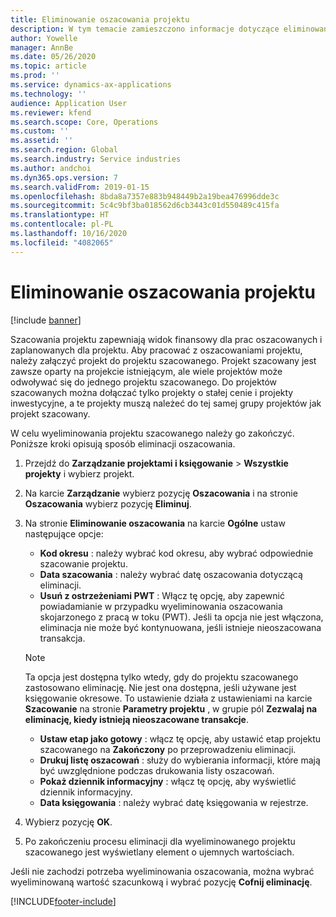 ```yaml
---
title: Eliminowanie oszacowania projektu
description: W tym temacie zamieszczono informacje dotyczące eliminowania oszacowania projektu po jego zakończeniu.
author: Yowelle
manager: AnnBe
ms.date: 05/26/2020
ms.topic: article
ms.prod: ''
ms.service: dynamics-ax-applications
ms.technology: ''
audience: Application User
ms.reviewer: kfend
ms.search.scope: Core, Operations
ms.custom: ''
ms.assetid: ''
ms.search.region: Global
ms.search.industry: Service industries
ms.author: andchoi
ms.dyn365.ops.version: 7
ms.search.validFrom: 2019-01-15
ms.openlocfilehash: 8bda8a7357e883b948449b2a19bea476996dde3c
ms.sourcegitcommit: 5c4c9bf3ba018562d6cb3443c01d550489c415fa
ms.translationtype: HT
ms.contentlocale: pl-PL
ms.lasthandoff: 10/16/2020
ms.locfileid: "4082065"
---
```

# <a name="eliminate-a-project-estimate"></a>Eliminowanie oszacowania projektu

[!include [banner](../includes/banner.md)]

Szacowania projektu zapewniają widok finansowy dla prac oszacowanych i zaplanowanych dla projektu. Aby pracować z oszacowaniami projektu, należy załączyć projekt do projektu szacowanego. Projekt szacowany jest zawsze oparty na projekcie istniejącym, ale wiele projektów może odwoływać się do jednego projektu szacowanego. Do projektów szacowanych można dołączać tylko projekty o stałej cenie i projekty inwestycyjne, a te projekty muszą należeć do tej samej grupy projektów jak projekt szacowany.

W celu wyeliminowania projektu szacowanego należy go zakończyć. Poniższe kroki opisują sposób eliminacji oszacowania.

1. Przejdź do **Zarządzanie projektami i księgowanie** > **Wszystkie projekty** i wybierz projekt. 
2. Na karcie **Zarządzanie** wybierz pozycję **Oszacowania** i na stronie **Oszacowania** wybierz pozycję **Eliminuj**.
3. Na stronie **Eliminowanie oszacowania** na karcie **Ogólne** ustaw następujące opcje:

   - **Kod okresu** : należy wybrać kod okresu, aby wybrać odpowiednie szacowanie projektu. 
   - **Data szacowania** : należy wybrać datę oszacowania dotyczącą eliminacji.
   - **Usuń z ostrzeżeniami PWT** : Włącz tę opcję, aby zapewnić powiadamianie w przypadku wyeliminowania oszacowania skojarzonego z pracą w toku (PWT). Jeśli ta opcja nie jest włączona, eliminacja nie może być kontynuowana, jeśli istnieje nieoszacowana transakcja. 
   > [!NOTE]
   > Ta opcja jest dostępna tylko wtedy, gdy do projektu szacowanego zastosowano eliminację. Nie jest ona dostępna, jeśli używane jest księgowanie okresowe. To ustawienie działa z ustawieniami na karcie **Szacowanie** na stronie **Parametry projektu** , w grupie pól **Zezwalaj na eliminację, kiedy istnieją nieoszacowane transakcje**.
   - **Ustaw etap jako gotowy** : włącz tę opcję, aby ustawić etap projektu szacowanego na **Zakończony** po przeprowadzeniu eliminacji.
   - **Drukuj listę oszacowań** : służy do wybierania informacji, które mają być uwzględnione podczas drukowania listy oszacowań.
   - **Pokaż dziennik informacyjny** : włącz tę opcję, aby wyświetlić dziennik informacyjny.
   - **Data księgowania** : należy wybrać datę księgowania w rejestrze.

4.  Wybierz pozycję **OK**.
5. Po zakończeniu procesu eliminacji dla wyeliminowanego projektu szacowanego jest wyświetlany element o ujemnych wartościach. 

Jeśli nie zachodzi potrzeba wyeliminowania oszacowania, można wybrać wyeliminowaną wartość szacunkową i wybrać pozycję **Cofnij eliminację**.   


[!INCLUDE[footer-include](../includes/footer-banner.md)]
